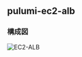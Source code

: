 ## pulumi-ec2-alb
### 構成図

![EC2-ALB](https://user-images.githubusercontent.com/42028429/163096473-ff8f0407-a8b5-45a3-9e80-e92844154ae2.png)